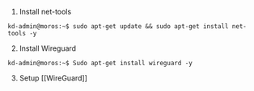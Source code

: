 1. Install net-tools
```Shell
kd-admin@moros:~$ sudo apt-get update && sudo apt-get install net-tools -y
```

2. Install Wireguard

```Shell
kd-admin@moros:~$ Sudo apt-get install wireguard -y
```

3. Setup [[WireGuard]]